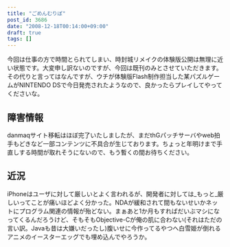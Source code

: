 ```yaml
---
title: "ごめんむりぽ"
post_id: 3686
date: "2008-12-18T00:14:00+09:00"
draft: true
tags: []
---
```



今回は仕事の方で時間とられてしまい、時封城リメイクの体験版公開は無理に近い状態です。大変申し訳ないのですが、今回は既刊のみとさせていただきます。 その代りと言ってはなんですが、ウチが体験版Flash制作担当した某パズルゲームがNINTENDO DSで今日発売されたようなので、良かったらプレイしてやってくださいな。
## 障害情報
danmaqサイト移転はほぼ完了いたしましたが、まだthGパッチサーバやweb拍手もどきなど一部コンテンツに不具合が生じております。ちょっと年明けまで手直しする時間が取れそうにないので、もう暫くの間お待ちください。
## 近況
iPhoneはユーザに対して厳しいとよく言われるが、開発者に対しては_もっと_厳しいってことが痛いほどよく分かった。NDAが緩和されて間もないせいかネットにプログラム関連の情報が殆どない。まぁあと1か月もすればだいぶマシになってくるんだろうけど、そもそもObjective-Cが俺の肌に合わない(それはただの言い訳。Javaも昔は大嫌いだったし)腹いせに今作ってるやつへ白雪姫が倒れるアニメのイースターエッグでも埋め込んでやろうか。

